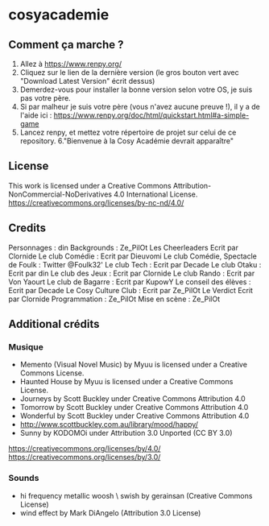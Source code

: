 ﻿# cosyacademie

## Comment ça marche ?

1. Allez à https://www.renpy.org/
2. Cliquez sur le lien de la dernière version (le gros bouton vert avec "Download Latest Version" écrit dessus)
3. Demerdez-vous pour installer la bonne version selon votre OS, je suis pas votre père.
4. Si par malheur je suis votre père (vous n'avez aucune preuve !), il y a de l'aide ici : https://www.renpy.org/doc/html/quickstart.html#a-simple-game
5. Lancez renpy, et mettez votre répertoire de projet sur celui de ce repository.
6."Bienvenue à la Cosy Académie devrait apparaître"

## License
This work is licensed under a Creative Commons Attribution-NonCommercial-NoDerivatives 4.0 International License.
https://creativecommons.org/licenses/by-nc-nd/4.0/

## Credits
Personnages : din
Backgrounds : Ze_PilOt
Les Cheerleaders Ecrit par Clornide
Le club Comédie : Ecrit par Dieuvomi
Le club Comédie, Spectacle de Foulk : Twitter @Foulk32'
Le club Tech : Ecrit par Decade
Le club Otaku : Ecrit par din
Le club des Jeux : Ecrit par Clornide
Le club Rando : Ecrit par Von Yaourt
Le club de Bagarre : Ecrit par KupowY
Le conseil des élèves : Ecrit par Decade
Le Cosy Culture Club :  Ecrit par Ze_PilOt
Le Verdict Ecrit par Clornide
Programmation : Ze_PilOt
Mise en scène : Ze_PilOt


## Additional crédits

### Musique
* Memento (Visual Novel Music) by Myuu is licensed under a  Creative Commons License.
* Haunted House by Myuu is licensed under a  Creative Commons License.
* Journeys by Scott Buckley under Creative Commons Attribution 4.0
* Tomorrow by Scott Buckley under Creative Commons Attribution 4.0
* Wonderful by Scott Buckley under Creative Commons Attribution 4.0
*  http://www.scottbuckley.com.au/library/mood/happy/
* Sunny by KODOMOi under Attribution 3.0 Unported (CC BY 3.0)

https://creativecommons.org/licenses/by/4.0/
https://creativecommons.org/licenses/by/3.0/

### Sounds
* hi frequency metallic woosh \ swish by gerainsan (Creative Commons License)
* wind effect by Mark DiAngelo (Attribution 3.0 License)
